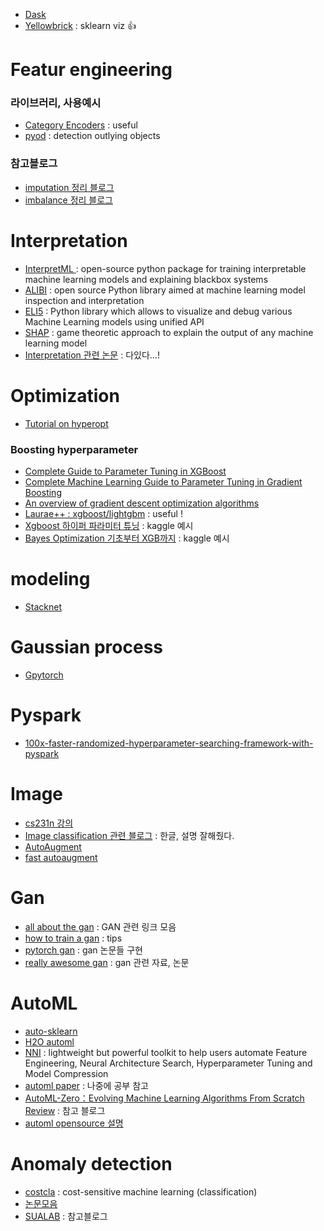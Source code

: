 - [Dask](https://docs.dask.org/en/latest/)
- [Yellowbrick](https://www.scikit-yb.org/en/latest/index.html) : sklearn viz 👍

# Featur engineering
### 라이브러리, 사용예시
- [Category Encoders](https://contrib.scikit-learn.org/categorical-encoding/) : useful
- [pyod](https://pyod.readthedocs.io/en/latest/) : detection outlying objects

### 참고블로그
- [imputation 정리 블로그](https://data-newbie.tistory.com/257)
- [imbalance 정리 블로그](https://datascienceschool.net/view-notebook/c1a8dad913f74811ae8eef5d3bedc0c3/)

# Interpretation
- [InterpretML ](https://github.com/interpretml/interpret) : open-source python package for training interpretable machine learning models and explaining blackbox systems
- [ALIBI](https://github.com/SeldonIO/alibi/blob/master/README.md) :  open source Python library aimed at machine learning model inspection and interpretation
- [ELI5](https://eli5.readthedocs.io/en/latest/index.html) : Python library which allows to visualize and debug various Machine Learning models using unified API
- [SHAP](https://github.com/slundberg/shap) : game theoretic approach to explain the output of any machine learning model
- [Interpretation 관련 논문](https://github.com/lopusz/awesome-interpretable-machine-learning) : 다있다...!

# Optimization
- [Tutorial on hyperopt](https://www.kaggle.com/fanvacoolt/tutorial-on-hyperopt)

### Boosting hyperparameter
- [Complete Guide to Parameter Tuning in XGBoost](https://www.analyticsvidhya.com/blog/2016/03/complete-guide-parameter-tuning-xgboost-with-codes-python/)
- [Complete Machine Learning Guide to Parameter Tuning in Gradient Boosting](https://www.analyticsvidhya.com/blog/2016/02/complete-guide-parameter-tuning-gradient-boosting-gbm-python/)
- [An overview of gradient descent optimization algorithms](https://ruder.io/optimizing-gradient-descent/)
- [Laurae++ : xgboost/lightgbm](https://sites.google.com/view/lauraepp/parameters) : useful !
- [Xgboost 하이퍼 파라미터 튜닝](https://www.kaggle.com/lifesailor/xgboost) : kaggle 예시
- [Bayes Optimization 기초부터 XGB까지](https://www.kaggle.com/toastls93/bayes-optimization-xgb) : kaggle 예시

# modeling
- [Stacknet](https://github.com/kaz-Anova/StackNet)

# Gaussian process
- [Gpytorch](https://gpytorch.readthedocs.io/en/latest/index.html)

# Pyspark
- [100x-faster-randomized-hyperparameter-searching-framework-with-pyspark](https://towardsdatascience.com/100x-faster-randomized-hyperparameter-searching-framework-with-pyspark-4de19e44f5e6)

# Image
- [cs231n 강의](http://cs231n.stanford.edu/)
- [Image classification 관련 블로그](https://hoya012.github.io/blog/deeplearning-classification-guidebook-1/) : 한글, 설명 잘해줬다.
- [AutoAugment](https://github.com/DeepVoltaire/AutoAugment)
- [fast autoaugment](https://github.com/kakaobrain/fast-autoaugment)

# Gan
- [all about the gan](https://github.com/hollobit/All-About-the-GAN) : GAN 관련 링크 모음
- [how to train a gan](https://github.com/soumith/ganhacks) : tips
- [pytorch gan](https://github.com/eriklindernoren/PyTorch-GAN#gan) : gan 논문들 구현
- [really awesome gan](https://github.com/nightrome/really-awesome-gan) : gan 관련 자료, 논문

# AutoML
- [auto-sklearn](https://automl.github.io/auto-sklearn/master/index.html#)
- [H2O automl](http://docs.h2o.ai/h2o/latest-stable/h2o-docs/automl.html)
- [NNI](https://github.com/microsoft/nni) : lightweight but powerful toolkit to help users automate Feature Engineering, Neural Architecture Search, Hyperparameter Tuning and Model Compression
- [automl paper](https://github.com/hibayesian/awesome-automl-papers) : 나중에 공부 참고
- [AutoML-Zero：Evolving Machine Learning Algorithms From Scratch Review](https://hoya012.github.io/blog/automl-zero-review/) : 참고 블로그
- [automl opensource 설명](https://awesomeopensource.com/projects/automl)

# Anomaly detection
- [costcla](http://albahnsen.github.io/CostSensitiveClassification/Intro.html) : cost-sensitive machine learning (classification)
- [논문모음](https://github.com/hoya012/awesome-anomaly-detection)
- [SUALAB](http://research.sualab.com/introduction/review/2020/01/30/anomaly-detection-overview-1.html) : 참고블로그
